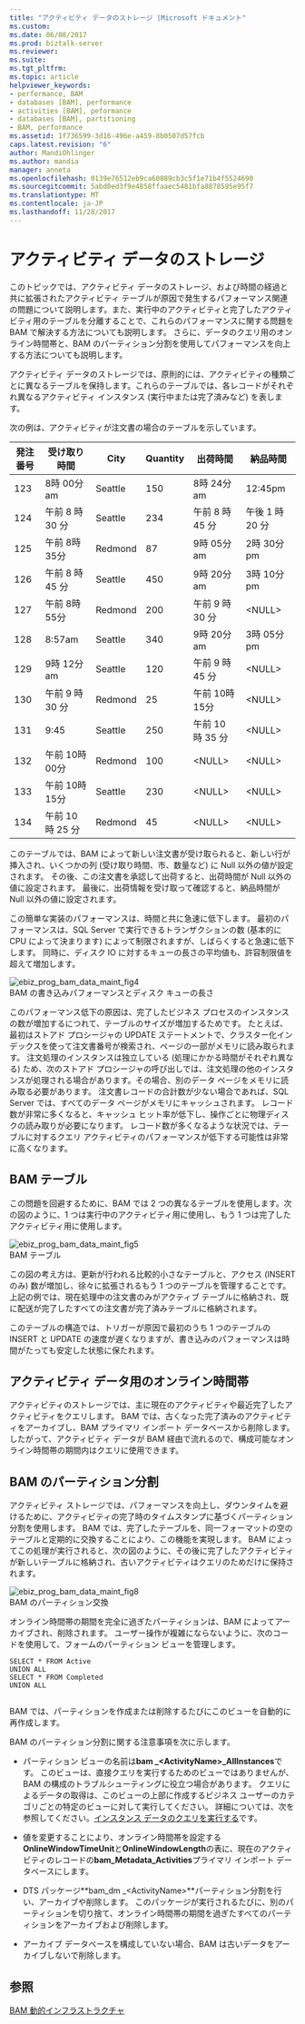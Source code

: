 ```yaml
---
title: "アクティビティ データのストレージ |Microsoft ドキュメント"
ms.custom: 
ms.date: 06/08/2017
ms.prod: biztalk-server
ms.reviewer: 
ms.suite: 
ms.tgt_pltfrm: 
ms.topic: article
helpviewer_keywords:
- performance, BAM
- databases [BAM], performance
- activities [BAM], peformance
- databases [BAM], partitioning
- BAM, performance
ms.assetid: 1f736599-3d16-496e-a459-8b0507d57fcb
caps.latest.revision: "6"
author: MandiOhlinger
ms.author: mandia
manager: anneta
ms.openlocfilehash: 0139e76512eb9ca60089cb3c5f1e71b4f5524690
ms.sourcegitcommit: 5abd0ed3f9e4858ffaaec5481bfa8878595e95f7
ms.translationtype: MT
ms.contentlocale: ja-JP
ms.lasthandoff: 11/28/2017
---
```

# <a name="activity-data-storage"></a>アクティビティ データのストレージ
このトピックでは、アクティビティ データのストレージ、および時間の経過と共に拡張されたアクティビティ テーブルが原因で発生するパフォーマンス関連の問題について説明します。また、実行中のアクティビティと完了したアクティビティ用のテーブルを分離することで、これらのパフォーマンスに関する問題を BAM で解決する方法についても説明します。 さらに、データのクエリ用のオンライン時間帯と、BAM のパーティション分割を使用してパフォーマンスを向上する方法についても説明します。  
  
 アクティビティ データのストレージでは、原則的には、アクティビティの種類ごとに異なるテーブルを保持します。これらのテーブルでは、各レコードがそれぞれ異なるアクティビティ インスタンス (実行中または完了済みなど) を表します。  
  
 次の例は、アクティビティが注文書の場合のテーブルを示しています。  
  
|発注番号|受け取り時間|City|Quantity|出荷時間|納品時間|  
|----------|--------------|----------|--------------|--------------|------------------|  
|123|8時 00分 am|Seattle|150|8時 24分 am|12:45pm|  
|124|午前 8 時 30 分|Seattle|234|午前 8 時 45 分|午後 1 時 20 分|  
|125|午前 8時 35分|Redmond|87|9時 05分 am|2時 30分 pm|  
|126|午前 8 時 45 分|Seattle|450|9時 20分 am|3時 10分 pm|  
|127|午前 8時 55分|Redmond|200|午前 9 時 30 分|\<NULL\>|  
|128|8:57am|Seattle|340|9時 20分 am|3時 05分 pm|  
|129|9時 12分 am|Seattle|120|午前 9 時 45 分|\<NULL\>|  
|130|午前 9 時 30 分|Redmond|25|午前 10時 15分|\<NULL\>|  
|131|9:45|Seattle|250|午前 10 時 35 分|\<NULL\>|  
|132|午前 10時 00分|Redmond|100|\<NULL\>|\<NULL\>|  
|133|午前 10時 15分|Seattle|230|\<NULL\>|\<NULL\>|  
|134|午前 10 時 25 分|Redmond|45|\<NULL\>|\<NULL\>|  
  
 このテーブルでは、BAM によって新しい注文書が受け取られると、新しい行が挿入され、いくつかの列 (受け取り時間、市、数量など) に Null 以外の値が設定されます。 その後、この注文書を承認して出荷すると、出荷時間が Null 以外の値に設定されます。 最後に、出荷情報を受け取って確認すると、納品時間が Null 以外の値に設定されます。  
  
 この簡単な実装のパフォーマンスは、時間と共に急速に低下します。 最初のパフォーマンスは、SQL Server で実行できるトランザクションの数 (基本的に CPU によって決まります) によって制限されますが、しばらくすると急速に低下します。 同時に、ディスク IO に対するキューの長さの平均値も、許容制限値を超えて増加します。  
  
 ![](../core/media/ebiz-prog-bam-data-maint-fig4.gif "ebiz_prog_bam_data_maint_fig4")  
BAM の書き込みパフォーマンスとディスク キューの長さ  
  
 このパフォーマンス低下の原因は、完了したビジネス プロセスのインスタンスの数が増加するにつれて、テーブルのサイズが増加するためです。 たとえば、最初はストアド プロシージャの UPDATE ステートメントで、クラスター化インデックスを使って注文書番号が検索され、ページの一部がメモリに読み取られます。 注文処理のインスタンスは独立している (処理にかかる時間がそれぞれ異なる) ため、次のストアド プロシージャの呼び出しでは、注文処理の他のインスタンスが処理される場合があります。その場合、別のデータ ページをメモリに読み取る必要があります。 注文書レコードの合計数が少ない場合であれば、SQL Server では、すべてのデータ ページがメモリにキャッシュされます。 レコード数が非常に多くなると、キャッシュ ヒット率が低下し、操作ごとに物理ディスクの読み取りが必要になります。 レコード数が多くなるような状況では、テーブルに対するクエリ アクティビティのパフォーマンスが低下する可能性は非常に高くなります。  
  
## <a name="bam-tables"></a>BAM テーブル  
 この問題を回避するために、BAM では 2 つの異なるテーブルを使用します。次の図のように、1 つは実行中のアクティビティ用に使用し、もう 1 つは完了したアクティビティ用に使用します。  
  
 ![](../core/media/ebiz-prog-bam-data-maint-fig5.gif "ebiz_prog_bam_data_maint_fig5")  
BAM テーブル  
  
 この図の考え方は、更新が行われる比較的小さなテーブルと、アクセス (INSERT のみ) 数が増加し、徐々に拡張されるもう 1 つのテーブルを管理することです。 上記の例では、現在処理中の注文書のみがアクティブ テーブルに格納され、既に配送が完了したすべての注文書が完了済みテーブルに格納されます。  
  
 このテーブルの構造では、トリガーが原因で最初のうち 1 つのテーブルの INSERT と UPDATE の速度が遅くなりますが、書き込みのパフォーマンスは時間がたっても安定した状態に保たれます。  
  
## <a name="online-window-for-activity-data"></a>アクティビティ データ用のオンライン時間帯  
 アクティビティのストレージでは、主に現在のアクティビティや最近完了したアクティビティをクエリします。 BAM では、古くなった完了済みのアクティビティをアーカイブし、BAM プライマリ インポート データベースから削除します。 したがって、アクティビティ データが BAM 経由で流れるので、構成可能なオンライン時間帯の期間内はクエリに使用できます。  
  
## <a name="bam-partitioning"></a>BAM のパーティション分割  
 アクティビティ ストレージでは、パフォーマンスを向上し、ダウンタイムを避けるために、アクティビティの完了時のタイムスタンプに基づくパーティション分割を使用します。 BAM では、完了したテーブルを、同一フォーマットの空のテーブルと定期的に交換することにより、この機能を実現します。 BAM によってこの処理が実行されると、次の図のように、その後に完了したアクティビティが新しいテーブルに格納され、古いアクティビティはクエリのためだけに保持されます。  
  
 ![](../core/media/ebiz-prog-bam-data-maint-fig8.gif "ebiz_prog_bam_data_maint_fig8")  
BAM のパーティション交換  
  
 オンライン時間帯の期間を完全に過ぎたパーティションは、BAM によってアーカイブされ、削除されます。 ユーザー操作が複雑にならないように、次のコードを使用して、フォームのパーティション ビューを管理します。  
  
```  
SELECT * FROM Active   
UNION ALL   
SELECT * FROM Completed   
UNION ALL  
  
```  
  
 BAM では、パーティションを作成または削除するたびにこのビューを自動的に再作成します。  
  
 BAM のパーティション分割に関する注意事項を次に示します。  
  
-   パーティション ビューの名前は**bam _\<ActivityName\>_AllInstances**です。 このビューは、直接クエリを実行するためのビューではありませんが、BAM の構成のトラブルシューティングに役立つ場合があります。 クエリによるデータの取得は、このビューの上部に作成するビジネス ユーザーのカテゴリごとの特定のビューに対して実行してください。 詳細については、次を参照してください。[インスタンス データのクエリを実行する](../core/querying-instance-data.md)です。  
  
-   値を変更することにより、オンライン時間帯を設定する**OnlineWindowTimeUnit**と**OnlineWindowLength**の表に、現在のアクティビティのレコードの**bam_Metadata_Activities**プライマリ インポート データベースにします。  
  
-   DTS パッケージ**bam_dm _\<ActivityName\>**パーティション分割を行い、アーカイブや削除します。 このパッケージが実行されるたびに、別のパーティションを切り捨て、オンライン時間帯の期間を過ぎたすべてのパーティションをアーカイブおよび削除します。  
  
-   アーカイブ データベースを構成していない場合、BAM は古いデータをアーカイブしないで削除します。  
  
## <a name="see-also"></a>参照  
 [BAM 動的インフラストラクチャ](../core/bam-dynamic-infrastructure.md)